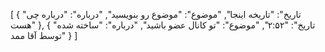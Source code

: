 [
  {
    "تاریخ": "تاریخه اینجا",
    "موضوع": "موضوع رو بنویسید",
    "درباره": "درباره چی هست"
  },
  {
    "تاریخ": "۲:۵۲",
    "موضوع": "تو کانال عضو باشید",
    "درباره": "ساخته شده توسط آقا ممد"
  }
]
